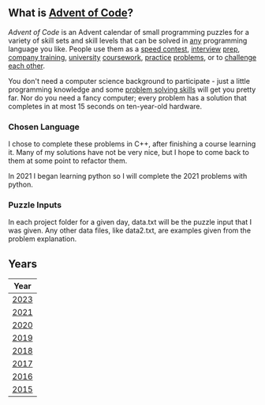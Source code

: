 
## What is [Advent of Code](https://adventofcode.com/)?

_Advent of Code_ is an Advent calendar of small programming puzzles for a variety of skill sets and skill levels that can be solved in [any](https://github.com/search?q=advent+of+code) programming language you like. People use them as a [speed contest](https://adventofcode.com/leaderboard), [interview](https://y3l2n.com/2018/05/09/interview-prep-advent-of-code/) [prep](https://twitter.com/dznqbit/status/1037607793144938497), [company training](https://twitter.com/pgoultiaev/status/950805811583963137), [university](https://gitlab.com/imhoffman/fa19b4-mat3006/wikis/home) [coursework](https://www.gribblelab.org/scicomp2019/), [practice](https://twitter.com/mrdanielklein/status/936267621468483584) [problems](https://comp215.blogs.rice.edu/), or to [challenge each other](https://www.reddit.com/r/adventofcode/search?q=flair%3Aupping&restrict_sr=on).

You don't need a computer science background to participate - just a little programming knowledge and some [problem solving skills](https://www.reddit.com/r/adventofcode/comments/7kd8jt/what_would_you_say_are_the_minimal_skills_for/dre0uu3/) will get you pretty far. Nor do you need a fancy computer; every problem has a solution that completes in at most 15 seconds on ten-year-old hardware.

### Chosen Language

I chose to complete these problems in C++, after finishing a course learning it. Many of my solutions have not be very nice, but I hope to come back to them at some point to refactor them.

In 2021 I began learning python so I will complete the 2021 problems with python.

### Puzzle Inputs

In each project folder for a given day, data.txt will be the puzzle input that I was given. Any other data files, like data2.txt, are examples given from the problem explanation.

## Years

| Year |
| ---- |
| [2023](2023) |
| [2021](2021) |
| [2020](2020) |
| [2019](2019) |
| [2018](2018) |
| [2017](2017) |
| [2016](2016) |
| [2015](2015) |